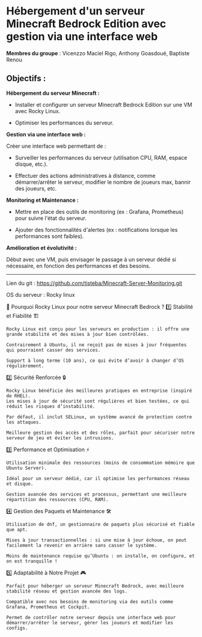 # Hébergement d'un serveur Minecraft Bedrock Edition avec gestion via une interface web

**Membres du groupe** : Vicenzzo Maciel Rigo, Anthony Goasdoué, Baptiste Renou

## Objectifs :

**Hébergement du serveur Minecraft :**

 - Installer et configurer un serveur Minecraft Bedrock Edition sur une VM avec Rocky Linux.

- Optimiser les performances du serveur.

**Gestion via une interface web :**

Créer une interface web permettant de :

- Surveiller les performances du serveur (utilisation CPU, RAM, espace disque, etc.).

- Effectuer des actions administratives à distance, comme démarrer/arrêter le serveur, modifier le nombre de joueurs max, bannir des joueurs, etc.

**Monitoring et Maintenance :**

- Mettre en place des outils de monitoring (ex : Grafana, Prometheus) pour suivre l'état du serveur.

- Ajouter des fonctionnalités d'alertes (ex : notifications lorsque les performances sont faibles).


 **Amélioration et évolutivité :**

Début avec une VM, puis envisager le passage à un serveur dédié si nécessaire, en fonction des performances et des besoins.


---

Lien du git :
 https://github.com/tisteba/Minecraft-Server-Monitoring.git


OS du serveur : Rocky linux


🌟 Pourquoi Rocky Linux pour notre serveur Minecraft Bedrock ?
1️⃣ Stabilité et Fiabilité 🏗️

    Rocky Linux est conçu pour les serveurs en production : il offre une grande stabilité et des mises à jour bien contrôlées.

    Contrairement à Ubuntu, il ne reçoit pas de mises à jour fréquentes qui pourraient casser des services.

    Support à long terme (10 ans), ce qui évite d’avoir à changer d’OS régulièrement.

2️⃣ Sécurité Renforcée 🔒

    Rocky Linux bénéficie des meilleures pratiques en entreprise (inspiré de RHEL).
    Les mises à jour de sécurité sont régulières et bien testées, ce qui réduit les risques d’instabilité.

    Par défaut, il inclut SELinux, un système avancé de protection contre les attaques.

    Meilleure gestion des accès et des rôles, parfait pour sécuriser notre serveur de jeu et éviter les intrusions.

3️⃣ Performance et Optimisation ⚡

    Utilisation minimale des ressources (moins de consommation mémoire que Ubuntu Server).

    Idéal pour un serveur dédié, car il optimise les performances réseau et disque.

    Gestion avancée des services et processus, permettant une meilleure répartition des ressources (CPU, RAM).

4️⃣ Gestion des Paquets et Maintenance 🛠️

    Utilisation de dnf, un gestionnaire de paquets plus sécurisé et fiable que apt.

    Mises à jour transactionnelles : si une mise à jour échoue, on peut facilement la revenir en arrière sans casser le système.

    Moins de maintenance requise qu’Ubuntu : on installe, on configure, et on est tranquille !

5️⃣ Adaptabilité à Notre Projet 🎮

    Parfait pour héberger un serveur Minecraft Bedrock, avec meilleure stabilité réseau et gestion avancée des logs.

    Compatible avec nos besoins de monitoring via des outils comme Grafana, Prometheus et Cockpit.
    
    Permet de contrôler notre serveur depuis une interface web pour démarrer/arrêter le serveur, gérer les joueurs et modifier les configs.